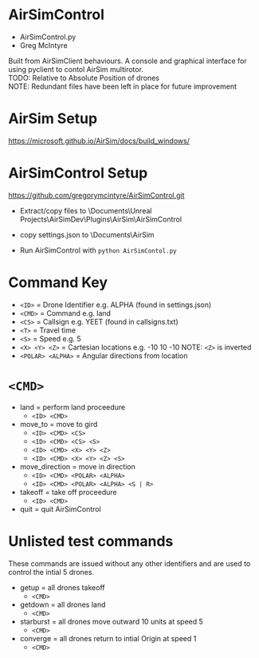 # AirSimControl
* AirSimControl.py
* Greg McIntyre
  
Built from AirSimClient behaviours. A console and graphical interface for using pyclient to contol AirSim multirotor.   
TODO: Relative to Absolute Position of drones  
NOTE: Redundant files have been left in place for future improvement  

# AirSim Setup
https://microsoft.github.io/AirSim/docs/build_windows/

# AirSimControl Setup
https://github.com/gregorymcintyre/AirSimControl.git
* Extract/copy files to
\Documents\Unreal Projects\AirSimDev\Plugins\AirSim\AirSimControl

* copy settings.json to
\Documents\AirSim

* Run AirSimControl with
`python AirSimContol.py`

# Command Key
* `<ID>` = Drone Identifier e.g. ALPHA (found in settings.json)
* `<CMD>` = Command e.g. land
* `<CS>` = Callsign e.g. YEET (found in callsigns.txt)
* `<T>` = Travel time
* `<S>` = Speed e.g. 5
* `<X> <Y> <Z>` = Cartesian locations e.g. -10 10 -10 NOTE: `<Z>` is inverted
* `<POLAR> <ALPHA>` = Angular directions from location

# `<CMD>`
* land = perform land proceedure
  * `<ID> <CMD>`
* move_to = move to gird 
  * `<ID> <CMD> <CS>`
  * `<ID> <CMD> <CS> <S>`
  * `<ID> <CMD> <X> <Y> <Z>`
  * `<ID> <CMD> <X> <Y> <Z> <S>`
* move_direction = move in direction
  * `<ID> <CMD> <POLAR> <ALPHA>`
  * `<ID> <CMD> <POLAR> <ALPHA> <S | R>`
* takeoff = take off proceedure
  * `<ID> <CMD>`
* quit = quit AirSimControl

# Unlisted test commands
These commands are issued without any other identifiers and are used to control the intial 5 drones.
* getup = all drones takeoff
  * `<CMD>`
* getdown = all drones land
  * `<CMD>`
* starburst = all drones move outward 10 units at speed 5
  * `<CMD>`
* converge = all drones return to intial Origin at speed 1
  * `<CMD>`
